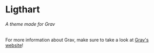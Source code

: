 # Ligthart
###### A theme made for Grav

For more information about Grav, make sure to take a look at [Grav's website](https://getgrav.org)!
